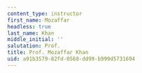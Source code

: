 ```yaml
---
content_type: instructor
first_name: Mozaffar
headless: true
last_name: Khan
middle_initial: ''
salutation: Prof.
title: Prof. Mozaffar Khan
uid: a91b3579-82fd-0568-dd99-b999d5731694
---
```

